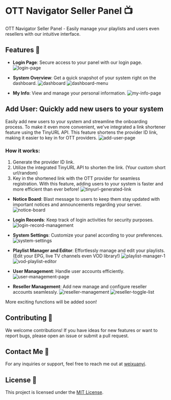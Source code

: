 # OTT Navigator Seller Panel 📺

OTT Navigator Seller Panel - Easily manage your playlists and users even resellers with our intuitive interface.

## Features 🚀
- **Login Page**: Secure access to your panel with our login page.
  ![login-page](https://github.com/devrtex/ott-seller-panel/assets/106234691/61a4811e-0e20-4da8-b6fa-8674463c2c31)
  
- **System Overview**: Get a quick snapshot of your system right on the dashboard.
  ![dashboard](https://github.com/devrtex/ott-seller-panel/assets/106234691/79e821df-a458-4c14-8b2b-84119bfe7dc0)
![dashboard-menu](https://github.com/devrtex/ott-seller-panel/assets/106234691/84778012-25d1-4d10-80aa-176a7c0fd7a8)

- **My Info**: View and manage your personal information.
  ![my-info-page](https://github.com/devrtex/ott-seller-panel/assets/106234691/c1c674a7-46fb-4a91-9fe1-8fa762e0a681)
  
## Add User: Quickly add new users to your system
Easily add new users to your system and streamline the onboarding process. To make it even more convenient, we've integrated a link shortener feature using the TinyURL API. This feature shortens the provider ID link, making it easier to key in for OTT providers.
![add-user-page](https://github.com/devrtex/ott-seller-panel/assets/106234691/3dd8964c-7798-4213-996b-7afa366903b4)
### How it works:
1. Generate the provider ID link.
2. Utilize the integrated TinyURL API to shorten the link. (Your custom short url/random)
3. Key in the shortened link with the OTT provider for seamless registration.
With this feature, adding users to your system is faster and more efficient than ever before!
![tinyurl-generated-link](https://github.com/devrtex/ott-seller-panel/assets/106234691/25a9ff73-25ed-4891-889c-f20b50124b59)

- **Notice Board**: Blast message to users to keep them stay updated with important notices and announcements regarding your server.
  ![notice-board](https://github.com/devrtex/ott-seller-panel/assets/106234691/8c7448e9-9d24-45d7-9797-4e66d5f216a8)

- **Login Records**: Keep track of login activities for security purposes.
  ![login-record-management](https://github.com/devrtex/ott-seller-panel/assets/106234691/28d5db17-7059-4239-b8f7-a2836f06e64d)

- **System Settings**: Customize your panel according to your preferences.
  ![system-settings](https://github.com/devrtex/ott-seller-panel/assets/106234691/8ab3f531-6919-4728-b3e1-18473b9d3bf2)

- **Playlist Manager and Editor**: Effortlessly manage and edit your playlists. (Edit your EPG, live TV channels even VOD library!)
  ![playlist-manager-1](https://github.com/devrtex/ott-seller-panel/assets/106234691/ada839f1-5ccc-48cf-9319-d90b0f550b66)
  ![vod-playlist-editor](https://github.com/devrtex/ott-seller-panel/assets/106234691/b9cd6c7b-b8bb-45ce-b70b-6deb3890ecd4)

- **User Management**: Handle user accounts efficiently.
  ![user-management-page](https://github.com/devrtex/ott-seller-panel/assets/106234691/7b64c9a3-acde-4815-b0c2-c5016011abd5)

- **Reseller Management**: Add new manage and configure reseller accounts seamlessly.
  ![reseller-management](https://github.com/devrtex/ott-seller-panel/assets/106234691/f450e033-8d1d-4a21-b9a6-dbc79432f7b6)
  ![reseller-toggle-list](https://github.com/devrtex/ott-seller-panel/assets/106234691/ed87c24e-04b0-467f-bd83-19387210a7b0)

More exciting functions will be added soon!

## Contributing 🤝

We welcome contributions! If you have ideas for new features or want to report bugs, please open an issue or submit a pull request.

## Contact Me 📧

For any inquiries or support, feel free to reach me out at [weixuanyi](https://t.me/weixuanyi).

## License 📜

This project is licensed under the [MIT License](LICENSE).

